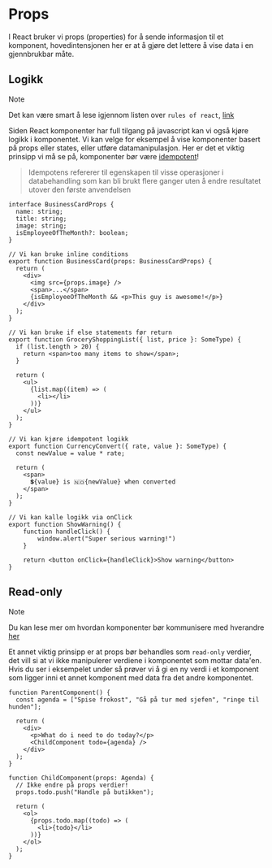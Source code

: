 # Props

I React bruker vi props (properties) for å sende informasjon til et komponent, hovedintensjonen her er at å gjøre det lettere å vise data i en gjennbrukbar måte.

## Logikk

> [!NOTE]
> Det kan være smart å lese igjennom listen over `rules of react`, [link](https://react.dev/reference/rules)

Siden React komponenter har full tilgang på javascript kan vi også kjøre logikk i komponentet. Vi kan velge for eksempel å vise komponenter basert på props eller states, eller utføre datamanipulasjon. Her er det et viktig prinsipp vi må se på, komponenter bør være [idempotent](https://react.dev/reference/rules/components-and-hooks-must-be-pure#components-and-hooks-must-be-idempotent)!

> Idempotens refererer til egenskapen til visse operasjoner i databehandling som kan bli brukt flere ganger uten å endre resultatet utover den første anvendelsen

```tsx
interface BusinessCardProps {
  name: string;
  title: string;
  image: string;
  isEmployeeOfTheMonth?: boolean;
}

// Vi kan bruke inline conditions
export function BusinessCard(props: BusinessCardProps) {
  return (
    <div>
      <img src={props.image} />
      <span>...</span>
      {isEmployeeOfTheMonth && <p>This guy is awesome!</p>}
    </div>
  );
}

// Vi kan bruke if else statements før return
export function GroceryShoppingList({ list, price }: SomeType) {
  if (list.length > 20) {
    return <span>too many items to show</span>;
  }

  return (
    <ul>
      {list.map((item) => (
        <li></li>
      ))}
    </ul>
  );
}

// Vi kan kjøre idempotent logikk
export function CurrencyConvert({ rate, value }: SomeType) {
  const newValue = value * rate;

  return (
    <span>
      💲{value} is 🇳🇴{newValue} when converted
    </span>
  );
}

// Vi kan kalle logikk via onClick
export function ShowWarning() {
    function handleClick() {
        window.alert("Super serious warning!")
    }

    return <button onClick={handleClick}>Show warning</button>
}
```

## Read-only

> [!NOTE]
> Du kan lese mer om hvordan komponenter bør kommunisere med hverandre [her](https://react.dev/learn/sharing-state-between-components)

Et annet viktig prinsipp er at props bør behandles som `read-only` verdier, det vill si at vi ikke manipulerer verdiene i komponentet som mottar data'en. Hvis du ser i eksempelet under så prøver vi å gi en ny verdi i et komponent som ligger inni et annet komponent med data fra det andre komponentet.

```tsx
function ParentComponent() {
  const agenda = ["Spise frokost", "Gå på tur med sjefen", "ringe til hunden"];

  return (
    <div>
      <p>What do i need to do today?</p>
      <ChildComponent todo={agenda} />
    </div>
  );
}

function ChildComponent(props: Agenda) {
  // Ikke endre på props verdier!
  props.todo.push("Handle på butikken");

  return (
    <ol>
      {props.todo.map((todo) => (
        <li>{todo}</li>
      ))}
    </ol>
  );
}
```

